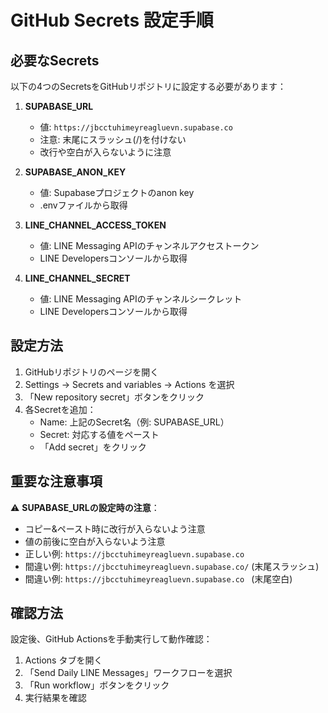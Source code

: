# GitHub Secrets 設定手順

## 必要なSecrets

以下の4つのSecretsをGitHubリポジトリに設定する必要があります：

1. **SUPABASE_URL**
   - 値: `https://jbcctuhimeyreagluevn.supabase.co`
   - 注意: 末尾にスラッシュ(/)を付けない
   - 改行や空白が入らないように注意

2. **SUPABASE_ANON_KEY**
   - 値: Supabaseプロジェクトのanon key
   - .envファイルから取得

3. **LINE_CHANNEL_ACCESS_TOKEN**
   - 値: LINE Messaging APIのチャンネルアクセストークン
   - LINE Developersコンソールから取得

4. **LINE_CHANNEL_SECRET**
   - 値: LINE Messaging APIのチャンネルシークレット
   - LINE Developersコンソールから取得

## 設定方法

1. GitHubリポジトリのページを開く
2. Settings → Secrets and variables → Actions を選択
3. 「New repository secret」ボタンをクリック
4. 各Secretを追加：
   - Name: 上記のSecret名（例: SUPABASE_URL）
   - Secret: 対応する値をペースト
   - 「Add secret」をクリック

## 重要な注意事項

⚠️ **SUPABASE_URLの設定時の注意**：
- コピー&ペースト時に改行が入らないよう注意
- 値の前後に空白が入らないよう注意
- 正しい例: `https://jbcctuhimeyreagluevn.supabase.co`
- 間違い例: `https://jbcctuhimeyreagluevn.supabase.co/` (末尾スラッシュ)
- 間違い例: `https://jbcctuhimeyreagluevn.supabase.co ` (末尾空白)

## 確認方法

設定後、GitHub Actionsを手動実行して動作確認：
1. Actions タブを開く
2. 「Send Daily LINE Messages」ワークフローを選択
3. 「Run workflow」ボタンをクリック
4. 実行結果を確認